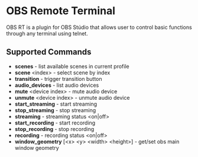 # OBS Remote Terminal

OBS RT is a plugin for OBS Stúdio that allows user to control basic functions through any terminal using telnet.

## Supported Commands

 * **scenes**                                                              - list available scenes in current profile
 * **scene** &lt;index&gt;                                                 - select scene by index
 * **transition**                                                          - trigger transition button
 * **audio_devices**                                                       - list audio devices
 * **mute** &lt;device index&gt;                                            - mute audio device
 * **unmute** &lt;device index&gt;                                          - unmute audio device
 * **start_streaming**                                                     - start streaming
 * **stop_streaming**                                                      - stop streaming
 * **streaming**                                                           - streaming status <on|off>
 * **start_recording**                                                     - start recording
 * **stop_recording**                                                      - stop recording
 * **recording**                                                           - recording status <on|off>
 * **window_geometry** [&lt;x&gt; &lt;y&gt; &lt;width&gt; &lt;height&gt;]  - get/set obs main window geometry
